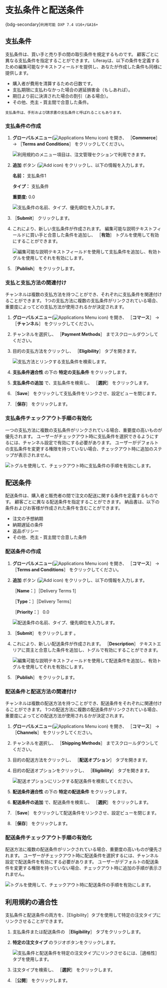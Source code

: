 # 支払条件と配送条件

{bdg-secondary}`利用可能 DXP 7.4 U16+/GA16+`

## 支払条件

支払条件は、買い手と売り手の間の取引条件を規定するものです。 顧客ごとに異なる支払条件を指定することができます。 Liferayは、以下の条件を定義するための編集可能なテキストフィールドを提供し、あなたが作成した条件も同様に提供します。

* 購入者が費用を清算するための日数です。
* 支払期限に支払わなかった場合の遅延損害金（もしあれば）。
* 期日より前に決済された場合の割引（ある場合）。
* その他、売主・買主間で合意した条件。

```{note}
支払条件は、手形および請求書の支払条件と呼ばれることもあります。
```

### 支払条件の作成

1. **グローバルメニュー**(![Applications Menu icon](../../images/icon-applications-menu.png)) を開き、 ［**Commerce**］ &rarr; ［**Terms and Conditions**］ をクリックしてください。

    ![利用規約のメニュー項目は、注文管理セクションで利用できます。](./payment-and-delivery-terms/images/01.png)

1. **追加** ボタン (![Add icon](../../images/icon-add.png)) をクリックし、以下の情報を入力します。

   **名前：** 支払条件1

   **タイプ：** 支払条件

   **重要度:** 0.0

   ![支払条件の名前、タイプ、優先順位を入力します。](./payment-and-delivery-terms/images/02.png)

1. ［**Submit**］ クリックします。

1. これにより、新しい支払条件が作成されます。 編集可能な説明テキストフィールドに買い手と合意した条件を追加し、 ［**有効**］ トグルを使用して有効にすることができます。

   ![編集可能な説明テキストフィールドを使用して支払条件を追加し、有効トグルを使用してそれを有効にします。](./payment-and-delivery-terms/images/03.png)

1. ［**Publish**］ をクリックします。

### 支払と支払方法の関連付け

チャンネルは複数の支払方法を持つことができ、それぞれに支払条件を関連付けることができます。 1つの支払方法に複数の支払条件がリンクされている場合、重要度によってどの支払方法が使用されるかが決定されます。

1. **グローバルメニュー**(![Applications Menu icon](../../images/icon-applications-menu.png)) を開き、 ［**コマース**］ &rarr; ［**チャンネル**］ をクリックしてください。

1. チャンネルを選択し、 ［**Payment Methods**］ までスクロールダウンしてください。

1. 目的の支払方法をクリックし、 ［**Eligibility**］ タブを開きます。

   ![支払方法とリンクする支払条件を検索します。](./payment-and-delivery-terms/images/04.png)

1. **支払条件適合性** の下の **特定の支払条件** をクリックします。

1. **支払条件の追加** で、支払条件を検索し、 ［**選択**］ をクリックします。

1. ［**Save**］ をクリックして支払条件をリンクさせ、設定ビューを閉じます。

1. ［**保存**］ をクリックします。

### 支払条件チェックアウト手順の有効化

一つの支払方法に複数の支払条件がリンクされている場合、重要度の高いものが優先されます。 ユーザーがチェックアウト時に支払条件を選択できるようにするには、チャンネル設定で有効にする必要があります。 ユーザーがデフォルトの支払条件を変更する権限を持っていない場合、チェックアウト時に追加のステップが表示されません。

![トグルを使用して、チェックアウト時に支払条件の手順を有効にします。](./payment-and-delivery-terms/images/05.png)

## 配送条件

配送条件は、購入者と販売者の間で注文の配送に関する条件を定義するものです。 顧客ごとに異なる配送条件を指定することができます。 納品書は、以下の条件およびお客様が作成された条件を含むことができます。

* 注文の予想納期
* 納期遅延の条件
* 返品ポリシー
* その他、売主・買主間で合意した条件

### 配送条件の作成

1. **グローバルメニュー**(![Applications Menu icon](../../images/icon-applications-menu.png)) を開き、 ［**コマース**］ &rarr; ［**Terms and Conditions**］ をクリックしてください。

1. **追加** ボタン (![Add icon](../../images/icon-add.png)) をクリックし、以下の情報を入力します。

   ［**Name：**］［Delivery Terms 1］

   ［**Type：**］［Delivery Terms］

   ［**Priority：**］ 0.0

   ![配送条件の名前、タイプ、優先順位を入力します。](./payment-and-delivery-terms/images/06.png)

1. ［**Submit**］ をクリックします 。

1. これにより、新しい配送条件が作成されます。 ［**Description**］ テキストエリアに買主と合意した条件を追加し、トグルで有効にすることができます。

   ![編集可能な説明テキストフィールドを使用して配送条件を追加し、有効トグルを使用してそれを有効にします。](./payment-and-delivery-terms/images/07.png)

1. ［**Publish**］ をクリックします。

### 配送条件と配送方法の関連付け

チャンネルは複数の配送方法を持つことができ、配送条件をそれぞれに関連付けることができます。 1つの配送方法に複数の配送条件がリンクされている場合、重要度によってどの配送方法が使用されるかが決定されます。

1. **グローバルメニュー**(![Applications Menu icon](../../images/icon-applications-menu.png)) を開き、 ［**コマース**］ &rarr; ［**Channels**］ をクリックしてください。

1. チャンネルを選択し、 ［**Shipping Methods**］ までスクロールダウンしてください。

1. 目的の配送方法をクリックし、 ［**配送オプション**］ タブを開きます。

1. 目的の配送オプションをクリックし、 ［**Eligibility**］ タブを開きます。

   ![配送オプションにリンクする配送条件を検索してください。](./payment-and-delivery-terms/images/08.png)

1. **配送条件適合性** の下の **特定の配送条件** をクリックします。

1. **配送条件の追加** で、配送条件を検索し、 ［**選択**］ をクリックします。

1. ［**Save**］ をクリックして配送条件をリンクさせ、設定ビューを閉じます。

1. ［**保存**］ をクリックします。

### 配送条件チェックアウト手順の有効化

配送方法に複数の配送条件がリンクされている場合、重要度の高いものが優先されます。 ユーザーがチェックアウト時に配送条件を選択するには、チャンネル設定で配送条件を有効にする必要があります。 ユーザーがデフォルトの配送条件を変更する権限を持っていない場合、チェックアウト時に追加の手順が表示されません。

![トグルを使用して、チェックアウト時に配送条件の手順を有効にします。](./payment-and-delivery-terms/images/09.png)

## 利用規約の適合性

支払条件と配送条件の両方を、［Eligibility］タブを使用して特定の注文タイプにリンクさせることができます。

1. 支払条件または配送条件の ［**Eligibility**］ タブをクリックします。

1. **特定の注文タイプ** のラジオボタンをクリックします。

   ![支払条件と配送条件を特定の注文タイプにリンクさせるには、［適格性］タブを使用します。](./payment-and-delivery-terms/images/10.png)

1. 注文タイプを検索し、 ［**選択**］ をクリックします。

1. ［**公開**］ をクリックします。
